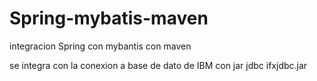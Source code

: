 # Spring-mybatis-maven
integracion Spring con mybantis con maven 

se integra con la conexion a base de dato de IBM con jar jdbc ifxjdbc.jar
